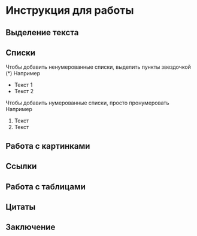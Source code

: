 # Инструкция для работы

## Выделение текста

## Списки

Чтобы добавить ненумерованные списки, выделить пункты звездочкой (*) Например
* Текст 1
* Текст 2

Чтобы добавить нумерованные списки, просто пронумеровать Например
1. Текст
2. Текст

## Работа с картинками

## Ссылки

## Работа с таблицами

## Цитаты

## Заключение